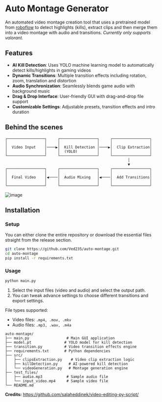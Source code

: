 # Auto Montage Generator 

An automated video montage creation tool that uses a pretrained model from [roboflow](https://roboflow.com/) to detect highlights (kills), extract clips and then merge them into a video montage with audio and transitions.
_Currently only supports valorant._
## Features
- **AI Kill Detection**: Uses YOLO machine learning model to automatically detect kills/highlights in gaming videos
- **Dynamic Transitions**: Multiple transition effects including rotation, zoom, translation and distortion
- **Audio Synchronization**: Seamlessly blends game audio with background music
- **Drag & Drop Interface**: User-friendly GUI with drag-and-drop file support
- **Customizable Settings**: Adjustable presets, transition effects and intro duration

## Behind the scenes 

```
┌─────────────────┐     ┌─────────────────┐     ┌─────────────────┐
│                 │     │                 │     │                 │
│  Video Input    │────▶│  Kill Detection │────▶│  Clip Extraction│
│                 │     │  (YOLO)         │     │                 │
└─────────────────┘     └─────────────────┘     └─────────────────┘
                                                        │
                                                        ▼
┌─────────────────┐     ┌─────────────────┐     ┌─────────────────┐
│                 │     │                 │     │                 │
│  Final Video    │◀────│  Audio Mixing   │◀────│  Add Transitions│
│                 │     │                 │     │                 │
└─────────────────┘     └─────────────────┘     └─────────────────┘
```
![image](https://github.com/user-attachments/assets/46e116c6-b985-46c2-8040-055c98cb1395)

## Installation
### Setup
You can either clone the entire repository or download the essential files straight from the release section.
```bash
git clone https://github.com/Ved235/auto-montage.git
cd auto-montage
pip install -r requirements.txt
```

### Usage

```bash 
python main.py
```

1. Select the input files (video and audio) and select the output path.
2. You can tweak advance settings to choose different transitions and export settings.

File types supported:
- Video files:  ```.mp4, .mov, .mkv```
- Audio files:  ```.mp3, .wav, .m4a```

```
auto-montage/
├── main.py                 # Main GUI application
├── model.pt               # YOLO model for kill detection
├── transition.py          # Video transition effects engine
├── requirements.txt       # Python dependencies
├── src/
│   ├── clipsExtraction.py    # Video clip extraction logic
│   ├── killDetection.py     # AI-powered kill detection
│   └── videoGeneration.py   # Montage generation engine
├── test_files/
│   ├── audio.mp3           # Sample audio file
│   └── input_video.mp4     # Sample video file
└── README.md
```


**Credits:**
https://github.com/salaheddinek/video-editing-py-script/
